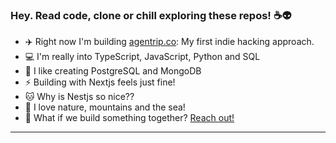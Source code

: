 ### Hey. Read code, clone or chill exploring these repos! ☕👽

- ✈️ Right now I'm building [agentrip.co](https://www.agentrip.co/): My first indie hacking approach. 
- 💻 I'm really into TypeScript, JavaScript, Python and SQL
- 💬 I like creating PostgreSQL and MongoDB
- ⚡ Building with Nextjs feels just fine!
- 🐱 Why is Nestjs so nice??
- 🌱 I love nature, mountains and the sea!
- 🙆 What if we build something together? [Reach out!](https://www.linkedin.com/in/softesteban/)
---
<!--
**softEsteban/softEsteban** is a ✨ _special_ ✨ repository because its `README.md` (this file) appears on your GitHub profile.

Here are some ideas to get you started:

- 🔭 I’m currently working on ...
- 🌱 I’m currently learning ...
- 👯 I’m looking to collaborate on ...
- 🤔 I’m looking for help with ...
- 💬 Ask me about ...
- 📫 How to reach me: ...
- 😄 Pronouns: ...
- ⚡ Fun fact: ...
-->
